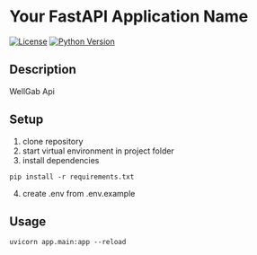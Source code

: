 # Your FastAPI Application Name

[![License](https://img.shields.io/badge/license-MIT-blue.svg)](https://opensource.org/licenses/MIT)
[![Python Version](https://img.shields.io/badge/python-3.7%20%7C%203.8%20%7C%203.9-blue.svg)](https://www.python.org/downloads/)

## Description

WellGab Api

## Setup

1. clone repository
2. start virtual environment in project folder
3. install dependencies

```
pip install -r requirements.txt

```

4. create .env from .env.example

## Usage

```
uvicorn app.main:app --reload

```
